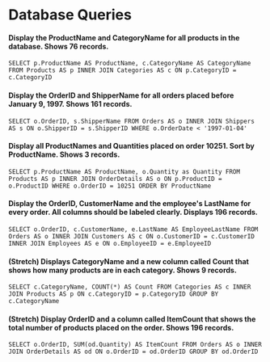 # Database Queries

#### Display the ProductName and CategoryName for all products in the database. Shows 76 records.

`SELECT p.ProductName AS ProductName, c.CategoryName AS CategoryName FROM Products AS p INNER JOIN Categories AS c ON p.CategoryID = c.CategoryID`

#### Display the OrderID and ShipperName for all orders placed before January 9, 1997. Shows 161 records.

`SELECT o.OrderID, s.ShipperName FROM Orders AS o INNER JOIN Shippers AS s ON o.ShipperID = s.ShipperID WHERE o.OrderDate < '1997-01-04'`

#### Display all ProductNames and Quantities placed on order 10251. Sort by ProductName. Shows 3 records.

`SELECT p.ProductName AS ProductName, o.Quantity as Quantity FROM Products AS p INNER JOIN OrderDetails AS o ON p.ProductID = o.ProductID WHERE o.OrderID = 10251 ORDER BY ProductName`

#### Display the OrderID, CustomerName and the employee's LastName for every order. All columns should be labeled clearly. Displays 196 records.

`SELECT o.OrderID, c.CustomerName, e.LastName AS EmployeeLastName FROM Orders AS o INNER JOIN Customers AS c ON o.CustomerID = c.CustomerID INNER JOIN Employees AS e ON o.EmployeeID = e.EmployeeID`

#### (Stretch) Displays CategoryName and a new column called Count that shows how many products are in each category. Shows 9 records.

`SELECT c.CategoryName, COUNT(*) AS Count FROM Categories AS c INNER JOIN Products AS p ON c.CategoryID = p.CategoryID GROUP BY c.CategoryName`

#### (Stretch) Display OrderID and a column called ItemCount that shows the total number of products placed on the order. Shows 196 records.

`SELECT o.OrderID, SUM(od.Quantity) AS ItemCount FROM Orders AS o INNER JOIN OrderDetails AS od ON o.OrderID = od.OrderID GROUP BY od.OrderID`
